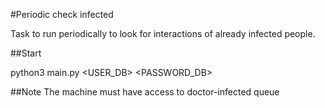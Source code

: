 #Periodic check infected

Task to run periodically to look for interactions of already infected people.

##Start

python3 main.py <USER_DB> <PASSWORD_DB>


##Note
The machine must have access to doctor-infected queue
